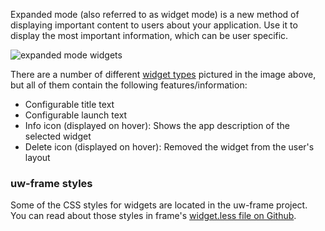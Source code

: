 Expanded mode (also referred to as widget mode) is a new method of displaying important content to users about your application. Use it to display
the most important information, which can be user specific.

![expanded mode widgets](./img/expanded-mode.png)

There are a number of different [widget types](#/md/widgets) pictured in the image above, but all of them contain the following features/information:
* Configurable title text
* Configurable launch text
* Info icon (displayed on hover): Shows the app description of the selected widget
* Delete icon (displayed on hover): Removed the widget from the user's layout

### uw-frame styles
Some of the CSS styles for widgets are located in the uw-frame project. You can read about those styles in frame's [widget.less file on Github](https://github.com/UW-Madison-DoIT/uw-frame/blob/master/uw-frame-components/css/buckyless/widget.less).
